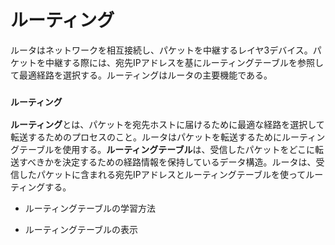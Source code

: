 # ルーティング
ルータはネットワークを相互接続し、パケットを中継するレイヤ3デバイス。パケットを中継する際には、宛先IPアドレスを基にルーティングテーブルを参照して最適経路を選択する。ルーティングはルータの主要機能である。

### `ルーティング`
**ルーティング**とは、パケットを宛先ホストに届けるために最適な経路を選択して転送するためのプロセスのこと。ルータはパケットを転送するためにルーティングテーブルを使用する。**ルーティングテーブル**は、受信したパケットをどこに転送すべきかを決定するための経路情報を保持しているデータ構造。ルータは、受信したパケットに含まれる宛先IPアドレスとルーティングテーブルを使ってルーティングする。

- ルーティングテーブルの学習方法


- ルーティングテーブルの表示
